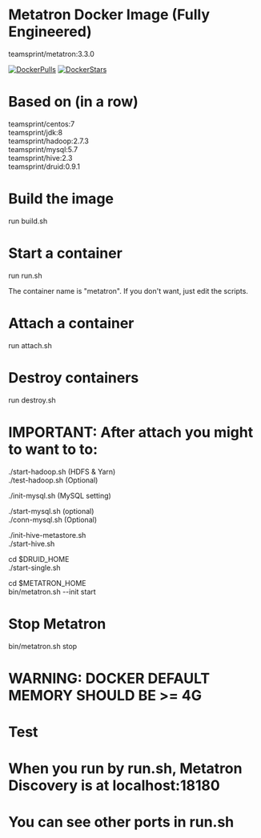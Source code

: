 # Metatron Docker Image (Fully Engineered)

teamsprint/metatron:3.3.0

[![DockerPulls](https://img.shields.io/docker/pulls/teamsprint/docker-metatron.svg)](https://registry.hub.docker.com/u/teamsprint/docker-metatron/)
[![DockerStars](https://img.shields.io/docker/stars/teamsprint/docker-metatron.svg)](https://registry.hub.docker.com/u/teamsprint/docker-metatron/)

# Based on (in a row)

teamsprint/centos:7<br/>
teamsprint/jdk:8<br/>
teamsprint/hadoop:2.7.3<br/>
teamsprint/mysql:5.7<br/>
teamsprint/hive:2.3<br/>
teamsprint/druid:0.9.1

# Build the image

run build.sh

# Start a container

run run.sh

The container name is "metatron". If you don't want, just edit the scripts.

# Attach a container

run attach.sh

# Destroy containers

run destroy.sh

# IMPORTANT: After attach you might to want to to:
./start-hadoop.sh (HDFS & Yarn)<br/>
./test-hadoop.sh (Optional)<br/>

./init-mysql.sh (MySQL setting)<br/>

./start-mysql.sh (optional)<br/>
./conn-mysql.sh (Optional)<br/>

./init-hive-metastore.sh<br/>
./start-hive.sh<br/>

cd $DRUID_HOME<br/>
./start-single.sh<br/>

cd $METATRON_HOME<br/>
bin/metatron.sh --init start<br/>

# Stop Metatron

bin/metatron.sh stop

# WARNING: DOCKER DEFAULT MEMORY SHOULD BE >= 4G

# Test
# When you run by run.sh, Metatron Discovery is at localhost:18180
# You can see other ports in run.sh

